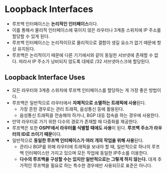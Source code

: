 # Loopback Interfaces

- 루프백 인터페이스는 **논리적인 인터페이스**이다.
- 이를 통해서 물리적 인터페이스에 묶이지 않은 라우터나 3계층 스위치에 IP 주소를 할당할 수 있게 된다.
- 루프백 인터페이스는 논리적이므로 물리적으로 결함이 생길 요소가 없기 때문에 항상 유지된다.
- 루프백은 논리적이기 때문에 다른 기기에서와 같이 동일한 서브넷에 존재할 수 없다. 따라서 IP 주소가 낭비되지 않도록 대체로 /32 서브넷마스크에 할당된다.
## Loopback Interface Uses

- 모든 라우터와 3계층 스위치에 루프백 인터페이스를 할당하는 게 가장 좋은 방법이다.
- 루프백은 일반적으로 라우터에서 **자체적으로 소멸하는 트래픽에 사용**된다.
	- 가장 흔한 경우로는 관리 트래픽, 음성통신 등에 활용된다.
	- 음성통신 트래픽을 전송해야 하거나, BGP 대등 접속을 하는 경우에 사용한다.
- 만약 라우터로 가기 위한 다수의 경로가 존재할 때 다중화를 제공한다.
- 루프백은 또한 **OSPF에서 라우터를 식별할 때에도 사용**이 된다. **루프백 주소가 라우터의 ID로 쓰이기 때문**이다.
- 일반적으로 **동일한 루프백 인터페이스가 여러 개의 작업을 위해 사용**된다.
	- 관리나 BGP를 위해 라우터에 트래픽을 보내야 할 때, 일반적으로 하나의 루프백 인터페이스만 가지고 있으며 모든 작업에 동일한 IP주소를 이용한다.
	- **다수의 루프백을 구성할 수는 있지만 일반적으로는 그렇게 하지 않는다.** 대게 추가적인 루프백을 필요로 하는 특수한 경우에만 사용되므로 표준은 아니다.
